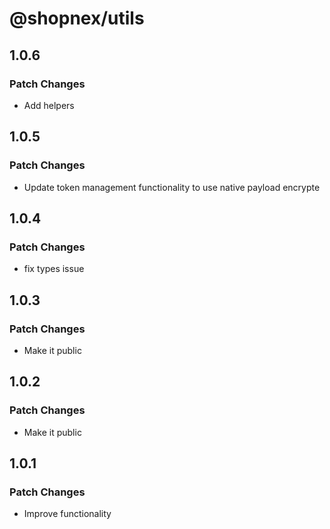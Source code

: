 # @shopnex/utils

## 1.0.6

### Patch Changes

- Add helpers

## 1.0.5

### Patch Changes

- Update token management functionality to use native payload encrypte

## 1.0.4

### Patch Changes

- fix types issue

## 1.0.3

### Patch Changes

- Make it public

## 1.0.2

### Patch Changes

- Make it public

## 1.0.1

### Patch Changes

- Improve functionality
